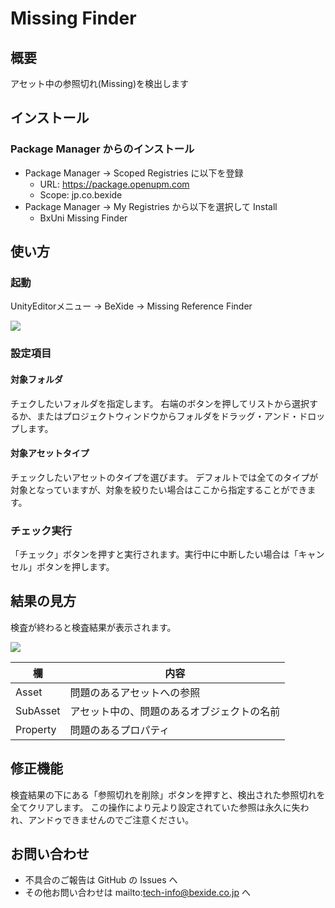 ﻿# Missing Finder

## 概要

アセット中の参照切れ(Missing)を検出します

## インストール

### Package Manager からのインストール

* Package Manager → Scoped Registries に以下を登録
    * URL: https://package.openupm.com
    * Scope: jp.co.bexide
* Package Manager → My Registries から以下を選択して Install
    * BxUni Missing Finder

## 使い方

### 起動
 
UnityEditorメニュー → BeXide → Missing Reference Finder
 

![](images/mf01.png)

### 設定項目

#### 対象フォルダ

チェクしたいフォルダを指定します。
右端のボタンを押してリストから選択するか、またはプロジェクトウィンドウからフォルダをドラッグ・アンド・ドロップします。

#### 対象アセットタイプ

チェックしたいアセットのタイプを選びます。
デフォルトでは全てのタイプが対象となっていますが、対象を絞りたい場合はここから指定することができます。

### チェック実行

「チェック」ボタンを押すと実行されます。実行中に中断したい場合は「キャンセル」ボタンを押します。

## 結果の見方

検査が終わると検査結果が表示されます。

![](images/mf02.png)

| 欄        | 内容                    |
|----------|-----------------------|
| Asset    | 問題のあるアセットへの参照         |
| SubAsset | アセット中の、問題のあるオブジェクトの名前 |
| Property | 問題のあるプロパティ            |

## 修正機能

検査結果の下にある「参照切れを削除」ボタンを押すと、検出された参照切れを全てクリアします。
この操作により元より設定されていた参照は永久に失われ、アンドゥできませんのでご注意ください。

## お問い合わせ

* 不具合のご報告は GitHub の Issues へ
* その他お問い合わせは mailto:tech-info@bexide.co.jp へ

